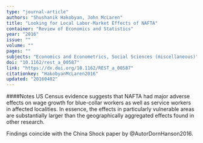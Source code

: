 ```yaml
---
type: "journal-article"
authors: "Shushanik Hakobyan, John McLaren"
title: "Looking for Local Labor-Market Effects of NAFTA"
container: "Review of Economics and Statistics"
year: "2016"
issue: ""
volume: ""
pages: ""
subjects: "Economics and Econometrics, Social Sciences (miscellaneous)"
doi: "10.1162/rest_a_00587"
link: "https://dx.doi.org/10.1162/REST_a_00587"
citationkey: "HakobyanMcLaren2016"
updated: "20160402"
---
```


####Notes
US Census evidence suggests that NAFTA had major adverse effects on wage growth for blue-collar workers as well as service workers in affected localities. In essence, the effects in particularly vulnerable areas are substantially larger than the geographically aggregated effects found in other research.

Findings coincide with the China Shock paper by @AutorDornHanson2016.